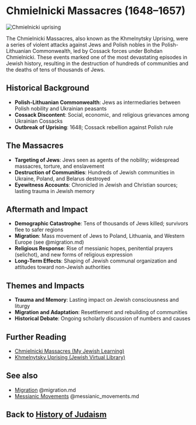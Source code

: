 # Chmielnicki Massacres (1648–1657)

![Chmielnicki uprising](chmielnicki.jpg)

The Chmielnicki Massacres, also known as the Khmelnytsky Uprising, were a series of violent attacks against Jews and Polish nobles in the Polish-Lithuanian Commonwealth, led by Cossack forces under Bohdan Chmielnicki. These events marked one of the most devastating episodes in Jewish history, resulting in the destruction of hundreds of communities and the deaths of tens of thousands of Jews.

## Historical Background

- **Polish-Lithuanian Commonwealth**: Jews as intermediaries between Polish nobility and Ukrainian peasants
- **Cossack Discontent**: Social, economic, and religious grievances among Ukrainian Cossacks
- **Outbreak of Uprising**: 1648; Cossack rebellion against Polish rule

## The Massacres

- **Targeting of Jews**: Jews seen as agents of the nobility; widespread massacres, torture, and enslavement
- **Destruction of Communities**: Hundreds of Jewish communities in Ukraine, Poland, and Belarus destroyed
- **Eyewitness Accounts**: Chronicled in Jewish and Christian sources; lasting trauma in Jewish memory

## Aftermath and Impact

- **Demographic Catastrophe**: Tens of thousands of Jews killed; survivors flee to safer regions
- **Migration**: Mass movement of Jews to Poland, Lithuania, and Western Europe (see @migration.md)
- **Religious Response**: Rise of messianic hopes, penitential prayers (selichot), and new forms of religious expression
- **Long-Term Effects**: Shaping of Jewish communal organization and attitudes toward non-Jewish authorities

## Themes and Impacts

- **Trauma and Memory**: Lasting impact on Jewish consciousness and liturgy
- **Migration and Adaptation**: Resettlement and rebuilding of communities
- **Historical Debate**: Ongoing scholarly discussion of numbers and causes

## Further Reading
- [Chmielnicki Massacres (My Jewish Learning)](https://www.myjewishlearning.com/article/chmielnicki-massacres/)
- [Khmelnytsky Uprising (Jewish Virtual Library)](https://www.jewishvirtuallibrary.org/khmelnytsky-uprising)

## See also
- [Migration](./migration.md) @migration.md
- [Messianic Movements](./messianic_movements.md) @messianic_movements.md

## Back to [History of Judaism](./README.md)
